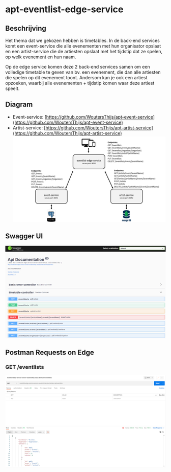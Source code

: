 # apt-eventlist-edge-service

## Beschrijving
Het thema dat we gekozen hebben is timetables. In de back-end services komt een event-service die alle evenementen met hun organisator opslaat en een artist-service die de artiesten opslaat met het tijdstip dat ze spelen, op welk evenement en hun naam.

Op de edge service komen deze 2 back-end services samen om een volledige timetable te geven van bv. een evenement, die dan alle artiesten die spelen op dit evenement toont. Andersom kan je ook een artiest opzoeken, waarbij alle evenementen + tijdstip komen waar deze artiest speelt.

## Diagram
- Event-service: [https://github.com/WoutersThijs/apt-event-service](https://github.com/WoutersThijs/apt-event-service)
- Artist-service: [https://github.com/WoutersThijs/apt-artist-service](https://github.com/WoutersThijs/apt-artist-service)
![APT Diagram](src/assets/APTDiagram.png)

## Swagger UI
![APT SwaggerUI](src/assets/APTSwagger.png)

## Postman Requests on Edge
### GET /eventlists
![APT GET /Eventlists](src/assets/APTGETEventlists.png)